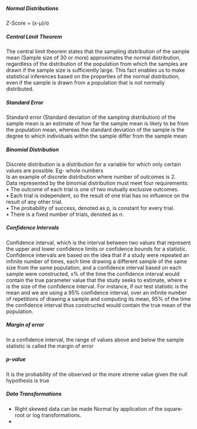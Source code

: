##### Normal Distributions
Z-Score = (x-µ)/σ

##### Central Limit Theorem
The central limit theorem states that the sampling distribution of the sample mean (Sample size of 30 or more) approximates the normal distribution, regardless of the distribution of the population from which the samples are drawn if the sample size is sufficiently large. This fact enables us to make statistical inferences based on the properties of the normal distribution, even if the sample is drawn from a population that is not normally distributed.

##### Standard Error
Standard error (Standard deviation of the sampling distribution) of the sample mean is an estimate of how far the sample mean is likely to be from the population mean, whereas the standard deviation of the sample is the degree to which individuals within the sample differ from the sample mean

##### Binomial Distribution
Discrete distribution is a distribution for a variable for which only certain values are possible. Eg- whole numbers <br/>
Is an example of discrete distribution where number of outcomes is 2. <br/>
Data represented by the binomial distribution must meet four requirements: <br/>
• The outcome of each trial is one of two mutually exclusive outcomes. <br/>
• Each trial is independent, so the result of one trial has no influence on the result of any other trial. <br/>
• The probability of success, denoted as p, is constant for every trial. <br/>
• There is a fixed number of trials, denoted as n. <br/>

##### Confidence Intervals
Confidence interval, which is the interval between two values that represent the upper and lower confidence limits or confidence bounds for a statistic. <br/>
Confidence intervals are based on the idea that if a study were repeated an infinite number of times, each time drawing a different sample of the same size from the same population, and a confidence interval based on each sample were constructed, x% of the time the confidence interval would contain the true parameter value that the study seeks to estimate, where x is the size of the confidence interval. For instance, if our test statistic is the mean and we are using a 95% confidence interval, over an infinite number of repetitions of drawing a sample and computing its mean, 95% of the time the confidence interval thus constructed would contain the true mean of the population. 

##### Margin of error
In a confidence interval, the range of values above and below the sample statistic is called the margin of error <br/>

##### p-value
It is the probability of the observed or the more xtreme value given the null hypothesis is true

##### Data Transformations
* Right skewed data can be made Normal by application of the square-root or log transformations.
* 
